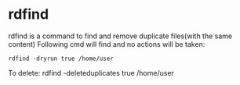 # rdfind
rdfind is a command to find and remove duplicate files(with the same content)
Following cmd will find and no actions will be taken:

    rdfind -dryrun true /home/user

To delete:
    rdfind -deleteduplicates true /home/user
